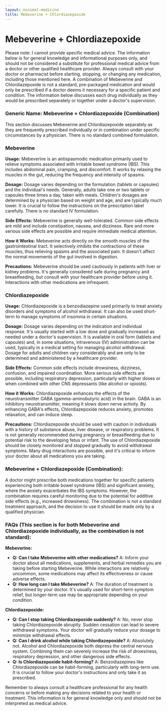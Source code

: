 ```yaml
---
layout: minimal-medicine
title: Mebeverine + Chlordiazepoxide
---
```


# Mebeverine + Chlordiazepoxide
Please note: I cannot provide specific medical advice.  The information below is for general knowledge and informational purposes only, and should not be considered a substitute for professional medical advice from a doctor or other qualified healthcare provider.  Always consult with your doctor or pharmacist before starting, stopping, or changing any medication, including those mentioned here.  A combination of Mebeverine and Chlordiazepoxide is not a standard, pre-packaged medication and would only be prescribed if a doctor deems it necessary for a specific patient and condition.  The information below discusses each drug individually as they would be prescribed separately or together under a doctor's supervision.


### Generic Name: Mebeverine + Chlordiazepoxide (Combination)

This section discusses Mebeverine and Chlordiazepoxide separately as they are frequently prescribed individually or in combination under specific circumstances by a physician.  There is no standard combined formulation.


### Mebeverine

**Usage:** Mebeverine is an antispasmodic medication primarily used to relieve symptoms associated with irritable bowel syndrome (IBS).  This includes abdominal pain, cramping, and discomfort. It works by relaxing the muscles in the gut, reducing the frequency and intensity of spasms.

**Dosage:**  Dosage varies depending on the formulation (tablets or capsules) and the individual's needs.  Generally, adults take one or two tablets or capsules three times a day, taken with meals.  Children's dosages are determined by a physician based on weight and age, and are typically much lower. It is crucial to follow the instructions on the prescription label carefully.  There is no standard IV formulation.

**Side Effects:**  Mebeverine is generally well-tolerated. Common side effects are mild and include constipation, nausea, and dizziness.  Rare and more serious side effects are possible and require immediate medical attention.

**How it Works:** Mebeverine acts directly on the smooth muscles of the gastrointestinal tract.  It selectively inhibits the contractions of these muscles, thus relieving spasms and the associated pain. It doesn't affect the normal movements of the gut involved in digestion.

**Precautions:** Mebeverine should be used cautiously in patients with liver or kidney problems.  It's generally considered safe during pregnancy and breastfeeding, but consult with your healthcare provider before using it.  Interactions with other medications are infrequent.


### Chlordiazepoxide

**Usage:** Chlordiazepoxide is a benzodiazepine used primarily to treat anxiety disorders and symptoms of alcohol withdrawal.  It can also be used short-term to manage symptoms of insomnia in certain situations.

**Dosage:** Dosage varies depending on the indication and individual response.  It's usually started with a low dose and gradually increased as needed under a doctor's supervision. It is available in oral form (tablets and capsules) and, in some situations, intravenous (IV) administration can be used, typically in a medical setting for managing alcohol withdrawal.   Dosage for adults and children vary considerably and are only to be determined and administered by a healthcare provider.  

**Side Effects:**  Common side effects include drowsiness, dizziness, confusion, and impaired coordination. More serious side effects are possible, including respiratory depression, particularly with higher doses or when combined with other CNS depressants (like alcohol or opioids).

**How it Works:** Chlordiazepoxide enhances the effects of the neurotransmitter GABA (gamma-aminobutyric acid) in the brain. GABA is an inhibitory neurotransmitter, meaning it slows down nerve activity. By enhancing GABA's effects, Chlordiazepoxide reduces anxiety, promotes relaxation, and can induce sleep.

**Precautions:** Chlordiazepoxide should be used with caution in individuals with a history of substance abuse, liver disease, or respiratory problems.  It is not generally recommended during pregnancy or breastfeeding due to potential risk to the developing fetus or infant.  The use of Chlordiazepoxide should be closely monitored and stopped gradually to avoid withdrawal symptoms.  Many drug interactions are possible, and it's critical to inform your doctor about all medications you are taking.



### Mebeverine + Chlordiazepoxide (Combination):

A doctor might prescribe both medications together for specific patients experiencing both irritable bowel syndrome (IBS) and significant anxiety, where the anxiety exacerbates the IBS symptoms.  However, the combination requires careful monitoring due to the potential for additive side effects (e.g., increased drowsiness). The combination is not a standard treatment approach, and the decision to use it should be made only by a qualified physician.


### FAQs (This section is for both Mebeverine and Chlordiazepoxide individually, as the combination is not standard):


**Mebeverine:**

* **Q: Can I take Mebeverine with other medications?** A:  Inform your doctor about all medications, supplements, and herbal remedies you are taking before starting Mebeverine.  While interactions are relatively uncommon, some medications may affect its effectiveness or cause adverse effects.
* **Q: How long can I take Mebeverine?** A:  The duration of treatment is determined by your doctor. It's usually used for short-term symptom relief, but longer-term use may be appropriate depending on your condition.

**Chlordiazepoxide:**

* **Q: Can I stop taking Chlordiazepoxide suddenly?** A: No, never stop taking Chlordiazepoxide abruptly. Sudden cessation can lead to severe withdrawal symptoms. Your doctor will gradually reduce your dosage to minimize withdrawal effects.
* **Q: Can I drink alcohol while taking Chlordiazepoxide?** A: Absolutely not. Alcohol and Chlordiazepoxide both depress the central nervous system. Combining them can severely increase the risk of drowsiness, respiratory depression, and other dangerous side effects.
* **Q: Is Chlordiazepoxide habit-forming?** A:  Benzodiazepines like Chlordiazepoxide can be habit-forming, particularly with long-term use.  It is crucial to follow your doctor's instructions and only take it as prescribed.


Remember to always consult a healthcare professional for any health concerns or before making any decisions related to your health or treatment.  This information is for general knowledge only and should not be interpreted as medical advice.
